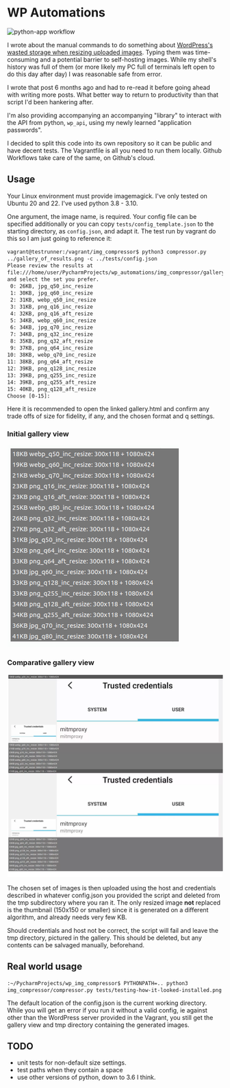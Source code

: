 # WP Automations

![python-app workflow](https://github.com/ployt0/wp_automations/actions/workflows/python-app.yml/badge.svg)

I wrote about the manual commands to do something about
[WordPress's wasted storage when resizing uploaded images](
https://silverbullets.co.uk/wordpress/wordpress-image-resizing-png-jpg-and-webp/).
Typing them was time-consuming and a potential barrier to self-hosting images.
While my shell's history was full of them (or more likely my PC full of
terminals left open to do this day after day) I was reasonable safe from error.

I wrote that post 6 months ago and had to re-read it before going ahead
with writing more posts. What better way to return to productivity than that
script I'd been hankering after.

I'm also providing accompanying an accompanying "library" to interact with
the API from python, `wp_api`, using my newly learned "application passwords".

I decided to split this code into its own repository so it can be public
and have decent tests. The Vagrantfile is all you need to run them locally.
Github Workflows take care of the same, on Github's cloud.

## Usage

Your Linux environment must provide imagemagick. I've only tested on Ubuntu
20 and 22. I've used python 3.8 - 3.10.

One argument, the image name, is required. Your config file can be specified
additionally or you can copy `tests/config_template.json` to the starting
directory, as `config.json`, and adapt it. The test run by vagrant do this
so I am just going to reference it:

```shell
vagrant@testrunner:/vagrant/img_compressor$ python3 compressor.py ../gallery_of_results.png -c ../tests/config.json
Please review the results at file:///home/user/PycharmProjects/wp_automations/img_compressor/gallery.html and select the set you prefer.
 0: 26KB, jpg_q50_inc_resize
 1: 30KB, jpg_q60_inc_resize
 2: 31KB, webp_q50_inc_resize
 3: 31KB, png_q16_inc_resize
 4: 32KB, png_q16_aft_resize
 5: 34KB, webp_q60_inc_resize
 6: 34KB, jpg_q70_inc_resize
 7: 34KB, png_q32_inc_resize
 8: 35KB, png_q32_aft_resize
 9: 37KB, png_q64_inc_resize
10: 38KB, webp_q70_inc_resize
11: 38KB, png_q64_aft_resize
12: 39KB, png_q128_inc_resize
13: 39KB, png_q255_inc_resize
14: 39KB, png_q255_aft_resize
15: 40KB, png_q128_aft_resize
Choose [0-15]:
```

Here it is recommended to open the linked gallery.html and confirm any trade
offs of size for fidelity, if any, and the chosen format and q settings.

### Initial gallery view
![Initial summary results](gallery_of_results.png)

### Comparative gallery view
![Click any you want to compare.](gallery_comparing_imgs.webp)

The chosen set of images is then uploaded using the host and credentials
described in whatever config.json you provided the script and deleted from
the tmp subdirectory where you ran it. The only resized image **not** replaced
is the thumbnail (150x150 or smaller) since it is generated
on a different algorithm, and already needs very few KB.

Should credentials and host not be correct, the script will fail and leave
the tmp directory, pictured in the gallery. This should be deleted, but any
contents can be salvaged manually, beforehand.

## Real world usage

```shell
:~/PycharmProjects/wp_img_compressor$ PYTHONPATH=.. python3 img_compressor/compressor.py tests/testing-how-it-looked-installed.png
```

The default location of the config.json is the current working directory. While
you will get an error if you run it without a valid config, ie against other
than the WordPress server provided in the Vagrant, you still get the gallery
view and tmp directory containing the generated images.


## TODO

- unit tests for non-default size settings.
- test paths when they contain a space
- use other versions of python, down to 3.6 I think.


